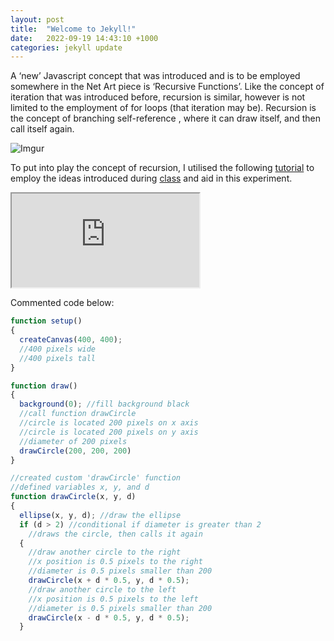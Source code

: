 ```yaml
---
layout: post
title:  "Welcome to Jekyll!"
date:   2022-09-19 14:43:10 +1000
categories: jekyll update
---
```


A ‘new’ Javascript concept that was introduced and is to be employed somewhere in the Net Art piece is ‘Recursive Functions’. Like the concept of iteration that was introduced before, recursion is similar, however is not limited to the employment of for loops (that iteration may be). Recursion is the concept of branching self-reference , where it can draw itself, and then call itself again. 

![Imgur](https://i.imgur.com/jjdFIsQ.png)

To put into play the concept of recursion, I utilised the following [tutorial]( https://www.youtube.com/watch?v=jPsZwrV9ld0&ab_channel=TheCodingTrain) 
to employ the ideas introduced during [class]( http://thomas.capogre.co/rmit/ccs/2022/09/03/recursion.html) and aid in this experiment. 

<iframe src=https://editor.p5js.org/vivianluh/full/ZjHTjpxr2 width = “400” height = “442”></iframe>

Commented code below:

~~~js
function setup() 
{
  createCanvas(400, 400);
  //400 pixels wide
  //400 pixels tall
}

function draw() 
{
  background(0); //fill background black
  //call function drawCircle 
  //circle is located 200 pixels on x axis
  //circle is located 200 pixels on y axis
  //diameter of 200 pixels
  drawCircle(200, 200, 200)
}

//created custom 'drawCircle' function
//defined variables x, y, and d
function drawCircle(x, y, d)
{
  ellipse(x, y, d); //draw the ellipse
  if (d > 2) //conditional if diameter is greater than 2
    //draws the circle, then calls it again
  {
    //draw another circle to the right
    //x position is 0.5 pixels to the right
    //diameter is 0.5 pixels smaller than 200
    drawCircle(x + d * 0.5, y, d * 0.5);
    //draw another circle to the left
    //x position is 0.5 pixels to the left
    //diameter is 0.5 pixels smaller than 200
    drawCircle(x - d * 0.5, y, d * 0.5);
  }
~~~